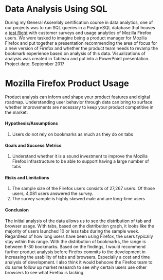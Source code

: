 # Data Analysis Using SQL
During my General Assembly certification course in data analytics, one of our projects was to run SQL queries in a PostgreSQL database that houses a [test flight](https://web.archive.org/web/20160304073326/https://testpilot.mozillalabs.com/testcases/a-week-life-2/aggregated-data.html) with customer surveys and usage analytics of Mozilla Firefox users. We were tasked to imagine being a product manager for Mozilla Firefox and put together a presentation recommending the area of focus for a new version of Firefox and whether the product team needs to revamp the bookmark experience based on analysis of this data. Visualizations of analysis was created in Tableau and put into a PowerPoint presentation. Project date: September 2017

# Mozilla Firefox Product Usage
Product analysis can inform and shape your product features and digital roadmap. Understanding user behavior through data can bring to surface whether improvements are necessary to keep your product competitive in the market. 

#### Hypothesis/Assumptions
1. Users do not rely on bookmarks as much as they do on tabs
#### Goals and Success Metrics
1. Understand whether it is a sound investment to improve the Mozilla Firefox infrastructure to be able to support having a large number of tabs
#### Risks and Limitations 
1. The sample size of the Firefox users consists of 27,267 users. Of those users, 4,081 users answered the survey. 
2. The survey sample is highly skewed male and are long-time users
#### Conclusion
The initial analysis of the data allows us to see the distribution of tab and browser usage. With tabs, based on the distribution graph, it looks like the majority of users launched 10 or less tabs during the sample week. Regardless of how long users have been using Firefox, the users typically stay within this range. With the distribution of bookmarks, the range is between 9-30 bookmarks. Based on the findings, I would recommend further product analysis before Firefox commits to the development in increasing the usability of tabs and browsers. Especially a cost and time analysis of development. I also think it would behoove the Firefox team to do some follow up market research to see why certain users use other browsers to see what Firefox is lacking.
